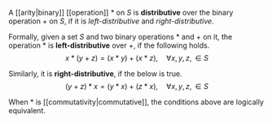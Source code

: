 
A [[arity|binary]] [[operation]] $*$ on $S$ is **distributive** over the binary operation $+$ on $S$, if it is *left-distributive* and *right-distributive*.

Formally, given a set $S$ and two binary operations $*$ and $+$ on it, the operation $*$ is **left-distributive** over $+$, if the following holds.
$$
x * (y + z) = (x * y) + (x * z), \quad \forall x,y,z, \in S
$$

Similarly, it is **right-distributive**, if the below is true.
$$
(y + z) * x = (y * x) + (z * x), \quad \forall x,y,z, \in S
$$

When $*$ is [[commutativity|commutative]], the conditions above are logically equivalent.